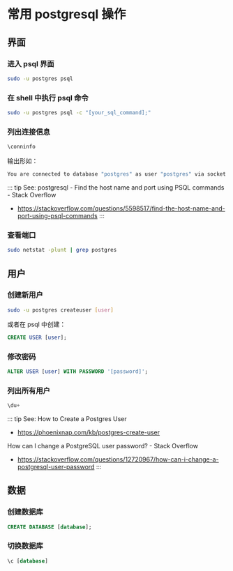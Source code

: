 # 常用 postgresql 操作

## 界面

### 进入 psql 界面

```sh
sudo -u postgres psql
```

### 在 shell 中执行 psql 命令

```sh
sudo -u postgres psql -c "[your_sql_command];"
```

### 列出连接信息

```sh
\conninfo
```

输出形如：

```sh
You are connected to database "postgres" as user "postgres" via socket in "/var/run/postgresql" at port "5433".
```


::: tip See: postgresql - Find the host name and port using PSQL commands - Stack Overflow
  * https://stackoverflow.com/questions/5598517/find-the-host-name-and-port-using-psql-commands
:::

### 查看端口

```sh
sudo netstat -plunt | grep postgres
```

## 用户

### 创建新用户

```sh
sudo -u postgres createuser [user]
```

或者在 psql 中创建：

```sql
CREATE USER [user];
```

### 修改密码
    
```sql
ALTER USER [user] WITH PASSWORD '[password]';
```

### 列出所有用户

```sql
\du+
```

::: tip See: How to Create a Postgres User
  * https://phoenixnap.com/kb/postgres-create-user

How can I change a PostgreSQL user password? - Stack Overflow
  * https://stackoverflow.com/questions/12720967/how-can-i-change-a-postgresql-user-password
:::

## 数据

### 创建数据库

```sql
CREATE DATABASE [database];
```

### 切换数据库
```sql
\c [database]
```

